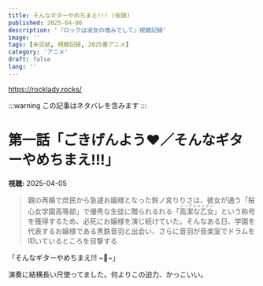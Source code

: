 ```yaml
---
title: そんなギターやめちまえ!!! (仮題)
published: 2025-04-06
description: '『ロックは淑女の嗜みでして』視聴記録'
image: ''
tags: [未完結, 視聴記録, 2025春アニメ]
category: 'アニメ'
draft: false
lang: ''
---
```

https://rocklady.rocks/

:::warning
この記事はネタバレを含みます
:::

# 第一話「ごきげんよう♥／そんなギターやめちまえ!!!」
**視聴:** 2025-04-05

> 親の再婚で庶民から急遽お嬢様となった鈴ノ宮りりさは、彼女が通う「桜心女学園高等部」で優秀な生徒に贈られるれる「<ruby>高潔な乙女<rt>ノーブルメイデン</rt></ruby>」という称号を獲得するため、必死にお嬢様を演じ続けていた。そんなある日、学園を代表するお嬢様である黒鉄音羽と出会い、さらに音羽が音楽室でドラムを叩いているところを目撃する

「そんなギターやめちまえ!!! ~🖕~」

演奏に結構長い尺使ってました。何よりこの迫力、かっこいい。